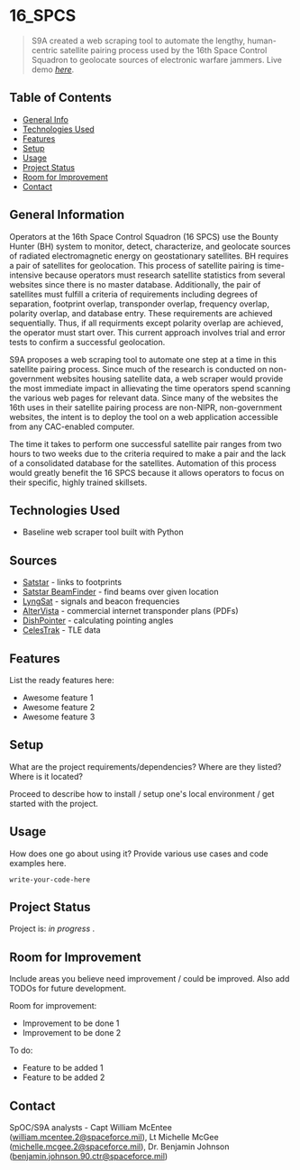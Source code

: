 # 16_SPCS
> S9A created a web scraping tool to automate the lengthy, human-centric satellite pairing process used by the 16th Space Control Squadron to geolocate sources of electronic warfare jammers.
> Live demo [_here_](https://www.example.com). <!-- will post link when demo is live -->



## Table of Contents
* [General Info](#general-information)
* [Technologies Used](#technologies-used)
* [Features](#features)
* [Setup](#setup)
* [Usage](#usage)
* [Project Status](#project-status)
* [Room for Improvement](#room-for-improvement)
* [Contact](#contact)


## General Information

Operators at the 16th Space Control Squadron (16 SPCS) use the Bounty Hunter (BH) system to monitor, detect, characterize, and geolocate sources of radiated electromagnetic energy on geostationary satellites. BH requires a pair of satellites for geolocation. This process of satellite pairing is time-intensive because operators must research satellite statistics from several websites since there is no master database. Additionally, the pair of satellites must fulfill a criteria of requirements including degrees of separation, footprint overlap, transponder overlap, frequency overlap, polarity overlap, and database entry. These requirements are achieved sequentially. Thus, if all requirments except polarity overlap are achieved, the operator must start over. This current approach involves trial and error tests to confirm a successful geolocation.

S9A proposes a web scraping tool to automate one step at a time in this satellite pairing process. Since much of the research is conducted on non-government websites housing satellite data, a web scraper would provide the most immediate impact in allievating the time operators spend scanning the various web pages for relevant data. Since many of the websites the 16th uses in their satellite pairing process are non-NIPR, non-government websites, the intent is to deploy the tool on a web application accessible from any CAC-enabled computer.  

The time it takes to perform one successful satellite pair ranges from two hours to two weeks due to the criteria required to make a pair and the lack of a consolidated database for the satellites. Automation of this process would greatly benefit the 16 SPCS because it allows operators to focus on their specific, highly trained skillsets.



## Technologies Used
- Baseline web scraper tool built with Python

## Sources
- [Satstar](http://satstar.net/satellites.html) - links to footprints
- [Satstar BeamFinder](http://satstar.net/setup.html) - find beams over given location
- [LyngSat](https://www.lyngsat.com/) - signals and beacon frequencies
- [AlterVista](http://frequencyplansatellites.altervista.org/) - commercial internet transponder plans (PDFs)
- [DishPointer](https://www.dishpointer.com) - calculating pointing angles
- [CelesTrak](http://celestrak.com/NORAD/elements/geo.txt) - TLE data



## Features
List the ready features here:
- Awesome feature 1
- Awesome feature 2
- Awesome feature 3


## Setup
What are the project requirements/dependencies? Where are they listed? Where is it located?

Proceed to describe how to install / setup one's local environment / get started with the project.


## Usage
How does one go about using it?
Provide various use cases and code examples here.

`write-your-code-here`


## Project Status
Project is: _in progress_ .


## Room for Improvement
Include areas you believe need improvement / could be improved. Also add TODOs for future development.

Room for improvement:
- Improvement to be done 1
- Improvement to be done 2

To do:
- Feature to be added 1
- Feature to be added 2

## Contact
SpOC/S9A analysts - Capt William McEntee (william.mcentee.2@spaceforce.mil), Lt Michelle McGee (michelle.mcgee.2@spaceforce.mil), Dr. Benjamin Johnson (benjamin.johnson.90.ctr@spaceforce.mil)


